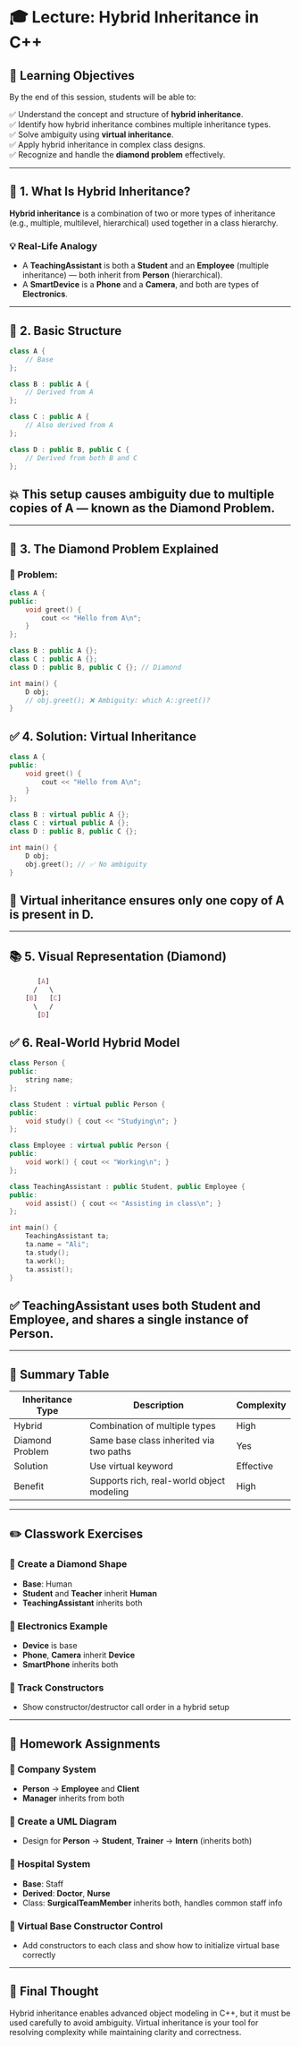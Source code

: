 # 🎓 Lecture: Hybrid Inheritance in C++

## 🎯 Learning Objectives

By the end of this session, students will be able to:

✅ Understand the concept and structure of **hybrid inheritance**.  
✅ Identify how hybrid inheritance combines multiple inheritance types.  
✅ Solve ambiguity using **virtual inheritance**.  
✅ Apply hybrid inheritance in complex class designs.  
✅ Recognize and handle the **diamond problem** effectively.

---

## 🧠 1. What Is Hybrid Inheritance?

**Hybrid inheritance** is a combination of two or more types of inheritance (e.g., multiple, multilevel, hierarchical) used together in a class hierarchy.

### 💡 Real-Life Analogy
- A **TeachingAssistant** is both a **Student** and an **Employee** (multiple inheritance) — both inherit from **Person** (hierarchical).
- A **SmartDevice** is a **Phone** and a **Camera**, and both are types of **Electronics**.

---

## 🔧 2. Basic Structure

```cpp
class A {
    // Base
};

class B : public A {
    // Derived from A
};

class C : public A {
    // Also derived from A
};

class D : public B, public C {
    // Derived from both B and C
};
```
## 💥 This setup causes ambiguity due to multiple copies of A — known as the Diamond Problem.

---

## 🪩 3. The Diamond Problem Explained

### 🔸 Problem:

```cpp
class A {
public:
    void greet() {
        cout << "Hello from A\n";
    }
};

class B : public A {};
class C : public A {};
class D : public B, public C {}; // Diamond

int main() {
    D obj;
    // obj.greet(); ❌ Ambiguity: which A::greet()?
}
```
## ✅ 4. Solution: Virtual Inheritance

```cpp
class A {
public:
    void greet() {
        cout << "Hello from A\n";
    }
};

class B : virtual public A {};
class C : virtual public A {};
class D : public B, public C {};

int main() {
    D obj;
    obj.greet(); // ✅ No ambiguity
}
```
## 🎯 Virtual inheritance ensures only one copy of A is present in D.

---

## 📚 5. Visual Representation (Diamond)

```css
       [A]
      /   \
    [B]   [C]
      \   /
       [D]
```
## ✅ 6. Real-World Hybrid Model

```cpp
class Person {
public:
    string name;
};

class Student : virtual public Person {
public:
    void study() { cout << "Studying\n"; }
};

class Employee : virtual public Person {
public:
    void work() { cout << "Working\n"; }
};

class TeachingAssistant : public Student, public Employee {
public:
    void assist() { cout << "Assisting in class\n"; }
};

int main() {
    TeachingAssistant ta;
    ta.name = "Ali";
    ta.study();
    ta.work();
    ta.assist();
}
```
## ✅ TeachingAssistant uses both Student and Employee, and shares a single instance of Person.

---

## 🧾 Summary Table

| Inheritance Type | Description                          | Complexity |
|------------------|--------------------------------------|------------|
| Hybrid           | Combination of multiple types        | High       |
| Diamond Problem  | Same base class inherited via two paths | Yes       |
| Solution         | Use virtual keyword                  | Effective  |
| Benefit          | Supports rich, real-world object modeling | High   |

---

## ✏️ Classwork Exercises

### 🔸 Create a Diamond Shape
- **Base**: Human
- **Student** and **Teacher** inherit **Human**
- **TeachingAssistant** inherits both

### 🔸 Electronics Example
- **Device** is base
- **Phone**, **Camera** inherit **Device**
- **SmartPhone** inherits both

### 🔸 Track Constructors
- Show constructor/destructor call order in a hybrid setup

---

## 📝 Homework Assignments

### 🔸 Company System
- **Person** → **Employee** and **Client**
- **Manager** inherits from both

### 🔸 Create a UML Diagram
- Design for **Person** → **Student**, **Trainer** → **Intern** (inherits both)

### 🔸 Hospital System
- **Base**: Staff
- **Derived**: **Doctor**, **Nurse**
- Class: **SurgicalTeamMember** inherits both, handles common staff info

### 🔸 Virtual Base Constructor Control
- Add constructors to each class and show how to initialize virtual base correctly

---

## 💬 Final Thought
Hybrid inheritance enables advanced object modeling in C++, but it must be used carefully to avoid ambiguity. Virtual inheritance is your tool for resolving complexity while maintaining clarity and correctness.
